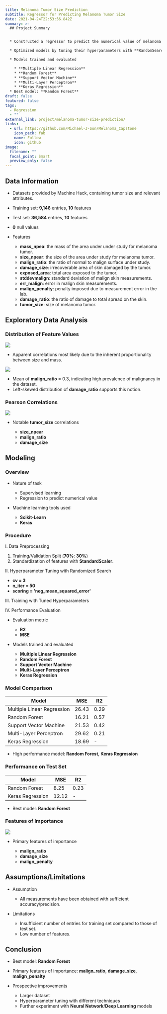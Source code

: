 ```yaml
---
title: Melanoma Tumor Size Prediction
subtitle: Regressor for Predicting Melanoma Tumor Size
date: 2021-04-24T22:53:56.842Z
summary: >-
  ## Project Summary


  * Constructed a regressor to predict the numerical value of melanoma tumor size based on relevant attributes.

  * Optimized models by tuning their hyperparameters with **RandomSearchCV**.

  * Models trained and evaluated

    * **Multiple Linear Regression**
    * **Random Forest**
    * **Support Vector Machine**
    * **Multi-Layer Perceptron**
    * **Keras Regression**
  * Best model: **Random Forest**
draft: false
featured: false
tags:
  - Regression
  - ""
external_link: project/melanoma-tumor-size-prediction/
links:
  - url: https://github.com/Michael-J-Son/Melanoma_Capstone
    icon_pack: fab
    name: Follow
    icon: github
image:
  filename: ""
  focal_point: Smart
  preview_only: false
---
```

## Data Information

* Datasets provided by Machine Hack, containing tumor size and relevant attributes.
* Training set: **9,146** entries, **10** features
* Test set: **36,584** entries, **10** features
* **0** null values
* Features

  * **mass_npea**: the mass of the area under under study for melanoma tumor.
  * **size_npear**: the size of the area under study for melanoma tumor.
  * **malign_ratio**: the ratio of normal to malign surface under study.
  * **damage_size**: irrecoverable area of skin damaged by the tumor.
  * **exposed_area**: total area exposed to the tumor.
  * **stddevmalign**: standard deviation of malign skin measurements.
  * **err_malign**: error in malign skin measurements.
  * **malign_penalty**: penalty imposed due to measurement error in the lab.
  * **damage_ratio**: the ratio of damage to total spread on the skin.
  * **tumor_size**: size of melanoma tumor.

## Exploratory Data Analysis

### Distribution of Feature Values

![](feature_distribution.png)

* Apparent correlations most likely due to the inherent proportionality between size and mass.

![](malign_ratio_damage_ratio.png)

* Mean of **malign_ratio** ≈ 0.3, indicating high prevalence of malignancy in the dataset.
* Left-skewed distribution of **damage_ratio** supports this notion.

### Pearson Correlations

![](feature_correlation.png)

* Notable **tumor_size** correlations

  * **size_npear**
  * **malign_ratio**
  * **damage_size**

## Modeling

### Overview

* Nature of task

  * Supervised learning
  * Regression to predict numerical value
* Machine learning tools used

  * **Scikit-Learn**
  * **Keras**

### Procedure

I. Data Preprocessing

1. Training/Validation Split (**70%**: **30%**)
2. Standardization of features with **StandardScaler**.

II. Hyperparameter Tuning with Randomized Search

* **cv = 3**
* **n_iter = 50**
* **scoring = 'neg_mean_squared_error'**

III. Training with Tuned Hyperparameters

IV. Performance Evaluation

* Evaluation metric

  * **R2**
  * **MSE**
* Models trained and evaluated

  * **Multiple Linear Regression**
  * **Random Forest**
  * **Support Vector Machine**
  * **Multi-Layer Perceptron**
  * **Keras Regression**

### Model Comparison

| Model                      | MSE   | R2   |
| -------------------------- | ----- | ---- |
| Multiple Linear Regression | 26.43 | 0.29 |
| Random Forest              | 16.21 | 0.57 |
| Support Vector Machine     | 21.53 | 0.42 |
| Multi-Layer Perceptron     | 29.62 | 0.21 |
| Keras Regression           | 18.69 | \-   |

* High performance model: **Random Forest**, **Keras Regression**

### Performance on Test Set

| Model            | MSE   | R2   |
| ---------------- | ----- | ---- |
| Random Forest    | 8.25  | 0.23 |
| Keras Regression | 12.12 | \-   |

* Best model: **Random Forest**

### Features of Importance

![](feature_importance.png)

* Primary features of importance

  * **malign_ratio**
  * **damage_size**
  * **malign_penalty**

## Assumptions/Limitations

* Assumption

  * All measurements have been obtained with sufficient accuracy/precision.
* Limitations

  * Insufficient number of entries for training set compared to those of test set.
  * Low number of features.

## Conclusion

* Best model: **Random Forest**
* Primary features of importance: **malign_ratio**, **damage_size**, **malign_penalty**
* Prospective improvements

  * Larger dataset
  * Hyperparameter tuning with different techniques
  * Further experiment with **Neural Network**/**Deep Learning** models